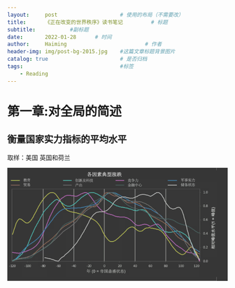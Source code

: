 ```yaml
---
layout:     post   				    # 使用的布局（不需要改）
title:      《正在改变的世界秩序》读书笔记  		# 标题 
subtitle:           #副标题
date:       2022-01-28		# 时间
author:     Haiming 						# 作者
header-img: img/post-bg-2015.jpg 	#这篇文章标题背景图片
catalog: true 						# 是否归档
tags:								#标签
    - Reading
---
```


# 第一章:对全局的简述

## 衡量国家实力指标的平均水平

取样：美国 英国和荷兰

![image-20220128121718577](../img/2022-01-28-正在改变的世界秩序/image-20220128121718577.png)

